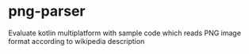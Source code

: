 # png-parser
Evaluate kotlin multiplatform with sample code which reads PNG image format according to wikipedia description
